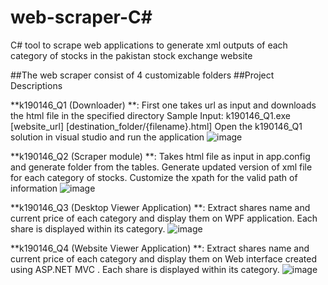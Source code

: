 # web-scraper-C#
C# tool to scrape web applications to generate xml outputs of each category of stocks in the pakistan stock exchange website

##The web scraper consist of 4 customizable folders
##Project Descriptions

**k190146_Q1  (Downloader) **: First one takes url as input and downloads the html file in the specified directory
    Sample Input: k190146_Q1.exe [website_url] [destination_folder/{filename}.html]
    Open the k190146_Q1 solution in visual studio and run the application
![image](https://user-images.githubusercontent.com/37268659/194710115-27721c1c-c978-467e-be7a-7de6eec81289.png)

**k190146_Q2 (Scraper module) **: Takes html file as input in app.config and generate folder from the tables. Generate updated version of xml file for each category of stocks.
  Customize the xpath for the valid path of information
![image](https://user-images.githubusercontent.com/37268659/194710152-136d2f71-fad6-4459-bc93-dd6f96981c0b.png)

**k190146_Q3 (Desktop Viewer Application) **: Extract shares name and current price of each category and display them on WPF application. Each share is displayed within its category.
![image](https://user-images.githubusercontent.com/37268659/194710309-4ea1e9a4-7b37-49d8-88fd-3ec5bac0bd99.png)


**k190146_Q4 (Website Viewer Application) **: Extract shares name and current price of each category and display them on Web interface created using ASP.NET MVC . Each share is displayed within its category.
![image](https://user-images.githubusercontent.com/37268659/194710435-031a68de-537c-47f2-a074-225120e23597.png)

